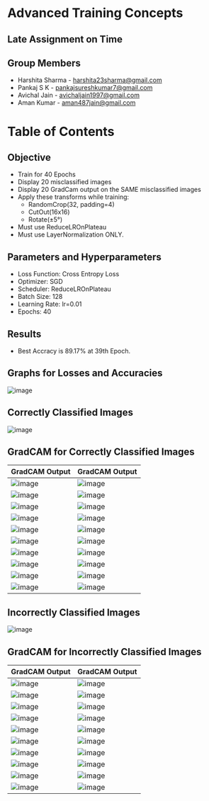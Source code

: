 # Advanced Training Concepts

## Late Assignment on Time

## Group Members
- Harshita Sharma - harshita23sharma@gmail.com
- Pankaj S K - pankajsureshkumar7@gmail.com
- Avichal Jain - avichaljain1997@gmail.com
- Aman Kumar - aman487jain@gmail.com

# Table of Contents


## Objective
- Train for 40 Epochs
- Display 20 misclassified images
- Display 20 GradCam output on the SAME misclassified images
- Apply these transforms while training:
  - RandomCrop(32, padding=4)
  - CutOut(16x16)
  - Rotate(±5°)
- Must use ReduceLROnPlateau
- Must use LayerNormalization ONLY.

## Parameters and Hyperparameters
- Loss Function: Cross Entropy Loss
- Optimizer: SGD
- Scheduler: ReduceLROnPlateau
- Batch Size: 128
- Learning Rate: lr=0.01
- Epochs: 40

## Results
- Best Accracy is 89.17% at 39th Epoch.

## Graphs for Losses and Accuracies
![image](https://user-images.githubusercontent.com/46129975/124268705-7e262980-db57-11eb-831e-fa0f1ab2c045.png)

## Correctly Classified Images
![image](https://user-images.githubusercontent.com/46129975/124268846-b7f73000-db57-11eb-8597-234d7b5bc587.png)


## GradCAM for Correctly Classified Images
|GradCAM Output|GradCAM Output|
|--------------|--------------|
|![image](https://user-images.githubusercontent.com/46129975/124269298-57b4be00-db58-11eb-8e36-0062fb611871.png)|![image](https://user-images.githubusercontent.com/46129975/124269336-613e2600-db58-11eb-862e-71788c1180ef.png)|
|![image](https://user-images.githubusercontent.com/46129975/124269373-6c915180-db58-11eb-86bc-272c6469424d.png)|![image](https://user-images.githubusercontent.com/46129975/124269387-70bd6f00-db58-11eb-9f71-25ca29d0b5e4.png)|
|![image](https://user-images.githubusercontent.com/46129975/124269402-74e98c80-db58-11eb-8af6-02985e844618.png)|![image](https://user-images.githubusercontent.com/46129975/124269810-fe00c380-db58-11eb-9c40-3bfd8af241f6.png)|
|![image](https://user-images.githubusercontent.com/46129975/124269420-7a46d700-db58-11eb-9c38-af9f940a5b4b.png)|![image](https://user-images.githubusercontent.com/46129975/124269426-7e72f480-db58-11eb-8910-3cda2657ebaa.png)|
|![image](https://user-images.githubusercontent.com/46129975/124269446-83d03f00-db58-11eb-9459-7e53bbc9e284.png)|![image](https://user-images.githubusercontent.com/46129975/124269603-b5e1a100-db58-11eb-99fb-ffb2d154b396.png)|
|![image](https://user-images.githubusercontent.com/46129975/124269588-b11ced00-db58-11eb-9b1e-53bc7b55725a.png)|![image](https://user-images.githubusercontent.com/46129975/124269580-acf0cf80-db58-11eb-8e09-737368d0ffc8.png)|
|![image](https://user-images.githubusercontent.com/46129975/124269565-a82c1b80-db58-11eb-896b-976429fa558c.png)|![image](https://user-images.githubusercontent.com/46129975/124269555-a4989480-db58-11eb-8ca8-d0764450998f.png)|
|![image](https://user-images.githubusercontent.com/46129975/124269543-a1050d80-db58-11eb-89c2-bdf3a430a7e6.png)|![image](https://user-images.githubusercontent.com/46129975/124269532-9cd8f000-db58-11eb-9e2d-54b8ab7c475e.png)|
|![image](https://user-images.githubusercontent.com/46129975/124269520-98acd280-db58-11eb-8937-66c240ef9b13.png)|![image](https://user-images.githubusercontent.com/46129975/124269504-9480b500-db58-11eb-8565-55bbcf7e060e.png)|
|![image](https://user-images.githubusercontent.com/46129975/124269486-8fbc0100-db58-11eb-9415-be437cd81c8c.png)|![image](https://user-images.githubusercontent.com/46129975/124269464-8af74d00-db58-11eb-9998-09f54175c6e4.png)|

## Incorrectly Classified Images
![image](https://user-images.githubusercontent.com/46129975/124268884-c6dde280-db57-11eb-8c34-33f12de6bdce.png)


## GradCAM for Incorrectly Classified Images
|GradCAM Output|GradCAM Output|
|--------------|--------------|
|![image](https://user-images.githubusercontent.com/46129975/124270531-f1c93600-db59-11eb-8cb4-72f25a32a735.png)|![image](https://user-images.githubusercontent.com/46129975/124270515-ee35af00-db59-11eb-8619-313f6ef7774c.png)|
|![image](https://user-images.githubusercontent.com/46129975/124270497-e8d86480-db59-11eb-83c2-9188182e6702.png)|![image](https://user-images.githubusercontent.com/46129975/124270487-e4ac4700-db59-11eb-98b5-918db2a33655.png)|
|![image](https://user-images.githubusercontent.com/46129975/124270476-e0802980-db59-11eb-820e-02f3027a35bc.png)|![image](https://user-images.githubusercontent.com/46129975/124270454-db22df00-db59-11eb-99a1-8ffd29a14bab.png)|
|![image](https://user-images.githubusercontent.com/46129975/124270444-d65e2b00-db59-11eb-9336-9b0833fb6214.png)|![image](https://user-images.githubusercontent.com/46129975/124270429-d2320d80-db59-11eb-9d8e-eeac2973f1ba.png)|
|![image](https://user-images.githubusercontent.com/46129975/124270413-ccd4c300-db59-11eb-8340-76e98b9f00a5.png)|![image](https://user-images.githubusercontent.com/46129975/124270399-c9413c00-db59-11eb-8825-6c599e5074ec.png)|
|![image](https://user-images.githubusercontent.com/46129975/124270391-c5151e80-db59-11eb-838c-e93e6dbc0c72.png)|![image](https://user-images.githubusercontent.com/46129975/124270382-c21a2e00-db59-11eb-87f4-99d8742dc53c.png)|
|![image](https://user-images.githubusercontent.com/46129975/124270367-bd557a00-db59-11eb-97c2-2b017203c9ac.png)|![image](https://user-images.githubusercontent.com/46129975/124270357-b9295c80-db59-11eb-8f87-537c88cef7b5.png)|
|![image](https://user-images.githubusercontent.com/46129975/124270342-b4fd3f00-db59-11eb-9dca-80e951e9d7fc.png)|![image](https://user-images.githubusercontent.com/46129975/124270322-b0d12180-db59-11eb-8c53-115fe75aabe9.png)|
|![image](https://user-images.githubusercontent.com/46129975/124270309-ac0c6d80-db59-11eb-96df-968662cbac63.png)|![image](https://user-images.githubusercontent.com/46129975/124270292-a6af2300-db59-11eb-8b1a-b55bd7bcc760.png)|
|![image](https://user-images.githubusercontent.com/46129975/124270277-a0b94200-db59-11eb-9b2a-150e7b82e390.png)|![image](https://user-images.githubusercontent.com/46129975/124270260-9c8d2480-db59-11eb-873e-917b6dd2fbb7.png)|
